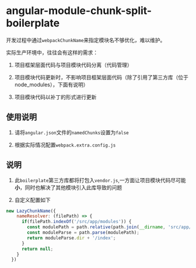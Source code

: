# angular-module-chunk-split-boilerplate

开发过程中通过`webpackChunkName`来指定模块名不够优化，难以维护。


实际生产环境中，往往会有这样的需求：

  1. 项目框架层面代码与项目模块代码分离（代码管理）
  
  2. 项目模块代码更新时，不影响项目框架层面代码（除了引用了第三方库（位于node_modules），下面有说明）
  
  3. 项目模块代码以补丁的形式进行更新


## 使用说明

1. 请将`angular.json`文件的`namedChunks`设置为`false`

2. 根据实际情况配置`webpack.extra.config.js`

## 说明

1. 此`boilerplate`第三方库都将打包入`vendor.js`,一方面让项目模块代码尽可能**小**，同时也解决了其他模块引入此库导致的问题

2. 自定义配置如下

```javascript
new LazyChunkName({
    nameResolver: (filePath) => {
      if(filePath.indexOf('/src/app/modules')) {
        const modulePath = path.relative(path.join(__dirname, 'src/app/modules'), filePath);
        const moduleParse = path.parse(modulePath);
        return moduleParse.dir + '/index';
      }
      return null;
    }
  })

```
